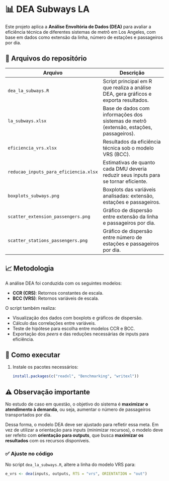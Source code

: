 # 📊 DEA Subways LA

Este projeto aplica a **Análise Envoltória de Dados (DEA)** para avaliar a eficiência técnica de diferentes sistemas de metrô em Los Angeles, com base em dados como extensão da linha, número de estações e passageiros por dia.

## 📁 Arquivos do repositório

| Arquivo | Descrição |
|--------|-----------|
| `dea_la_subways.R` | Script principal em R que realiza a análise DEA, gera gráficos e exporta resultados. |
| `la_subways.xlsx` | Base de dados com informações dos sistemas de metrô (extensão, estações, passageiros). |
| `eficiencia_vrs.xlsx` | Resultados da eficiência técnica sob o modelo VRS (BCC). |
| `reducao_inputs_para_eficiencia.xlsx` | Estimativas de quanto cada DMU deveria reduzir seus inputs para se tornar eficiente. |
| `boxplots_subways.png` | Boxplots das variáveis analisadas: extensão, estações e passageiros. |
| `scatter_extension_passengers.png` | Gráfico de dispersão entre extensão da linha e passageiros por dia. |
| `scatter_stations_passengers.png` | Gráfico de dispersão entre número de estações e passageiros por dia. |

## 📈 Metodologia

A análise DEA foi conduzida com os seguintes modelos:

- **CCR (CRS)**: Retornos constantes de escala.
- **BCC (VRS)**: Retornos variáveis de escala.

O script também realiza:

- Visualização dos dados com boxplots e gráficos de dispersão.
- Cálculo das correlações entre variáveis.
- Teste de hipótese para escolha entre modelos CCR e BCC.
- Exportação dos *peers* e das reduções necessárias de inputs para eficiência.

## 🚀 Como executar

1. Instale os pacotes necessários:
   ```r
   install.packages(c("readxl", "Benchmarking", "writexl"))

## ⚠️ Observação importante

No estudo de caso em questão, o objetivo do sistema é **maximizar o atendimento à demanda**, ou seja, aumentar o número de passageiros transportados por dia.

Dessa forma, o modelo DEA deve ser ajustado para refletir essa meta. Em vez de utilizar a orientação para inputs (minimizar recursos), o modelo deve ser refeito com **orientação para outputs**, que busca **maximizar os resultados** com os recursos disponíveis.

### ✅ Ajuste no código

No script `dea_la_subways.R`, altere a linha do modelo VRS para:

```r
e_vrs <- dea(inputs, outputs, RTS = "vrs", ORIENTATION = "out")

